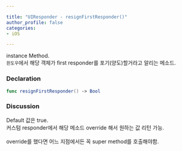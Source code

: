```yaml
---

title: "UIResponder - resignFirstResponder()"
author_profile: false
categories:
- iOS

---
```


instance Method.  
`윈도우`에서 해당 객체가 first responder를 포기(양도)할거라고 알리는 메소드.

### Declaration

``` swift
func resignFirstResponder() -> Bool
```

### Discussion

Default 값은 true.  
커스텀 responder에서 해당 메소드 override 해서 원하는 값 리턴 가능.  
<br>
override를 했다면 어느 지점에서든 꼭 super method를 호출해야함. 
